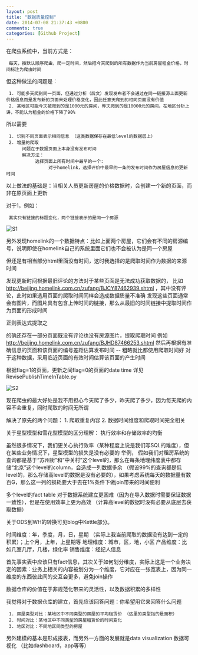 ```yaml
---
layout: post
title: "数据质量控制"
date: 2014-07-08 21:37:43 +0800
comments: true
categories: [Github Project]
---
```


在爬虫系统中，当前方式是：

     每天，按默认顺序爬虫，爬一定时间，然后把今天爬到的所有数据作为当前房屋租金价格，时间标注为爬虫时间

但这种做法的问题是：

     1. 可能多天爬到同一页面，但通过分析（后文）发现发布者不会通过在同一链接源上面更新价格信息而是发布新的页面来处理价格变化，因此任意天爬到的相同页面没有价值
     2. 某地区可能今天被爬到的是1000元的房间，昨天爬到的是10000元的房间，在地区分析上讲，不能认为租金的价格下降了90%

所以需要

     1. 识别不同页面表示相同信息 （这类数据保存在最低level的数据层上）
     2. 增量的爬取
          问题在于数据页面上本身没有发布时间
          解决方法：
               选择页面上所有时间中最早的一个: 
                    对于homelink，选择评价中最早的一条的发布时间作为房屋信息的更新时间

以上做法的基础是：当相关人员更新房屋的价格数据时，会创建一个新的页面，而非在原页面上更新

对于1，例如：

     其实只有链接的标题变化，两个链接表示的是同一个房源

![S1](/images/2014/07/quality1.png)
	 
另外发现homelink的一个数据特点：比如上面两个房屋，它们会有不同的房源编号，说明即使在homelink自己的系统里面它们也不会被认为是同一个房屋

但还是有相当部分html里面没有时间，这时我选择的是爬取时间作为数据的来源时间

发现更新时间根据最旧评论的方法对于某些页面是无法成功获取数据的， 
比如 http://beijing.homelink.com.cn/zufang/BJCY87462939.shtml ，其中没有评论，此时如果选用页面的爬取时间同样会造成数据质量不准确
发现这些页面通常会有图片，而图片具有包含上传时间的链接，那么从最旧的时间链接中提取时间作为页面的形成时间

正则表达式提取之

的确还存在一部分页面既没有评论也没有房源图片，提取爬取时间
     例如 http://beijing.homelink.com.cn/zufang/BJHD87466253.shtml
     然后再根据有准确信息的页面和该页面的编号差距估算发布时间 -- 粗略就比都使用爬取时间好
对于这种数据，采用临近页面的有效时间估算该页面的产生时间

根据flag=1的页面，更新之间flag=0的页面的date time
     详见RevisePublishTimeInTable.py

![S2](/images/2014/07/quality2.png)	 

现在爬虫的最大好处是我不用担心今天爬了多少，昨天爬了多少，因为每天爬的内容不会重复，同时爬取的时间无所谓

解决了原先的两个问题：
     1. 爬取重复内容
     2. 数据时间维度和爬取时间完全相关


关于星型模型和雪花型模型的区分理解：
     执行效率和存储效率的均衡

虽然很多情况下，我们更关心执行效率（某种程度上说是我们写SQL的难度），但在某些业务情况下，星型模型的损失是没有必要的
举例，
     假如我们对租房系统的查询都是基于“苏州街”和“中关村”这个level的，那么在每条地理纬度表中都存储“北京”这个level的column，会造成一列数据多余 （假设99%的查询都是低level的，那么存储高level的数据是没有必要的），如果考虑系统每天的数据量有数百G，那么这一列的损耗要大于去在1%条件下做join带来的时间便利

多个level的fact table
     对于数据系统建立更困难（因为在导入数据时需要保证数据一致性），但是在使用效率上更为高效 （计算高level的数据时没有必要从底层去获取数据）

关于ODS到WH的转换可见blog中Kettle部分。

时间维度：年，季度，月，日，星期 （实际上我当前爬取的数据没有达到一定的积累）；上个月，上年，上星期等
地理维度：城市，区，地，小区
产品维度：比如几室几厅，几楼，绿化率
销售维度：经纪人信息

首先事实表中应该只有fact信息，其次关于如何划分维度，实际上这是一个业务决定的因素：业务上相关的内容被划分为一个维度，它对应在一张宽表上，因为同一维度的东西彼此间的交互会更多，避免join操作

数据仓库的价值在于非规范化带来的灵活性，以及数据积累的多样性

我觉得对于数据仓库的建立，首先应该回答问题：你希望用它来回答什么问题

     1. 房屋类型对比：某地区中不同类型的房屋的平均租赁价 （这里的类型指的是面积）
     2. 时间对比：某地区中不同类型的房屋租赁价的时间变化
     3. 地区对比：不同地区同类型的房屋

另外建模的基本是形成报表，而另外一方面的发展就是data visualization 数据可视化 （比如dashboard，app等等）
